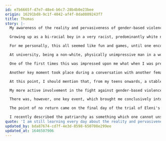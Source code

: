 ```yaml
---
id: e7b6665f-d7e7-48e4-b6c7-28b4b0e23bee
origin: 16291bd8-9c1f-4042-af4f-8da0809243f7
title: Thomas
story: |-
  My awareness of the reality and pervasiveness of gender-based violence developed very gradually, over many years, though towards the end this slow dawning eventually gave way to a tidal wave of fresh realisations rushing in on me with ever increasing frequency. 

  Growing up as a bi-racial boy in a very racist, predominantly white neighbourhood, much of my life was about fitting in for the sake of survival. I was always looking to assimilate to the surrounding culture, and thereby not stand out so much. In practice, this meant that I became just as partial to the odd sexist and/or homophobic joke as the next guy, since that was how to fit in. For instance, it was often casually joked about that girls with 'daddy issues' were particularly susceptible to being used and even controlled sexually, with the implication being "so what are you waiting for?" This kind of joking would be anathema in my home environment, but in my peer group, it was the norm, and thus it became for me too. Even if many of us initially felt uncomfortable around such talk, we would still all laugh, albeit awkwardly, so as not to lose street cred. And this tacit approval had a powerful effect on how we ended up thinking, and what we actually ended up doing. There was no question that girls were meant to be used, and this meant that sexual boundaries were there to be stretched and overcome, obliterated even.

  For me personally, this all seemed like fun and games, until one encounter I had when I was 19, with a woman ten years older than me. I am still trying to work out who took advantage of whom, but the incident left me scarred. I realised then how easy it is for someone's boundaries to be violated, and I woke up to the fact that a philosophy of life where the ultimate goal for a man was to 'get some' was not serving me or anyone else well. So I resolved to abandon this deep-rooted default mode of thinking and invest in a more healthy approach to women and relationships. It would, however, still take me another ten years at least before I started investigating these issues more seriously at a structural level, both within me and in society.

  At university, being a non-white, physically unimpressive man in a world of athletic, white, rugby players, who were used to having those around them defer to them, often placed me in conversations with the women who were bearing the brunt of their nonchalant entitlement and overbearing, patronising, manner towards them, simply because they were women. Although I sympathised, I never sought to go deeper, into the heart of the issue. It was only when I moved to Athens that these kinds of conversations started to break through the deep-seated patriarchal attitudes that resided within me.

  One of the first times this was impressed upon me what when I was present at a meeting of final year students at a bachelor's degree programme, where some industry professionals had come to discuss future employment possibilities with the prospective graduates. At some point during the discussion, one of the female students on the programme commented that she would very much like to seek a career in that particular industry but that as a woman she understood that her opportunities were limited, perhaps even non-existent, so what was she to do? Upon hearing this, one of the industry professionals, a man, turned to her and with a wry smile, said to her, "wait just a bit longer, it's going to happen, but it's not time yet". I felt angry about this reply for a long time without realising exactly why, until I realised that it was the hypocrisy of someone appearing to have an attitude of support, while not committing to do anything at all about it, when they are in a position to do so. I realised that this was a subtle form of violence that men subject women to, keeping them in their place, even while presenting themselves as allies, and I resolved to identify where this existed in me and root it out wherever I could.

  Another key moment took place during a conversation with another female student at an academic institution, where she noted that she and the other female students would generally not participate in academic discussions with the male students, although they would amongst each other. I had never noticed before that women, as a matter of course, would automatically self-police their ideas and thoughts in front of men, to the degree of not even voicing them in some contexts. Once it was brought to my attention, however, I realised that this is what I had been seeing my whole life, and especially in Greek culture, without ever noticing what was actually going on. The problem wasn't that women didn't have an opinion, it was that it frequently wasn't safe for them to express it. I realised then that this too was a form of violence.

  At this point, I should mention that, from my teens onwards, a stable diet of pornography, most of it depicting some form of one-way violence against women, served to normalise gender-based violence and to desensitise me to it to a significant degree. Just as I had been conditioned to view the girls in my peer group as the objects of male sexual satisfaction, and little more, so pornography trained me to view all women in this way. Whether pornography could be or is sometimes produced in a way that does not portray and promote violence towards women is neither here nor there; for the most part, this is the only kind of pornography out there, and it is certainly the kind that the majority of men I know, myself included, consume throughout our formative years and thereafter, into our adult life. It is very difficult to take seriously the demands of women about the abuse and violence they suffer at the hands of the patriarchy, when the previous night you have consumed hours of violent pornography, where women are routinely debased and violently abused, while everyone around them just laughs. Seeing men being utterly unmoved by the pleas of women today around the issue of gendered violence reminds me of how unmoved I was at seeing women being violently treated in porn, and I don't think the two phenomena are unrelated.

  My more active involvement in the fight against gender-based violence began when a woman in a community space I was involved in was the subject of a gender-based assault within the space itself. In the aftermath of the assault, the perpetrator apologised and removed himself from the space and she did not seek any further punishment or repercussions for him. She did, however, ask the assembly of the space itself to take a position on the incident politically and asked for a discussion about this. That was the first time I felt the need to do something other than watch from the sidelines, so I reached out and responded to her request for support. This set me on a path of actively seeking out more opportunities to educate myself about gender-based violence and to be more involved in events that stood against it.

  There was, however, one key event, which brought me conclusively into this fight in a more permanent way. For me, like for so many others, it was because of Eleni. When the news broke, on 28th November 2018, that a young woman had been brutally raped and murdered on the island of Rhodes, my wife suggested that we attend the open assembly that had been called in response. Through the assembly, the march that followed, the trial, and my subsequent involvement with the collective that had called the assembly, it was impressed upon me that the issue of gender-based violence was not something I could ignore or even be lukewarm about. 

  The point of no return came on the final day of the trial of Eleni's murderers. I had joined the demonstration in support of Eleni's family outside the courthouse and the air was heavy with emotion. Then came the moment when Eleni's mother came out during one of the breaks to greet the supporters. As she entered the open area on the other side of the railings where we were gathered, she broke down and started shouting and wailing inconsolably. In that moment, as I looked around, I saw that the majority of the women around me had broken into tears, unable to contain their own emotion and distress. To my right was a very young woman, perhaps only 20 years old, with an undercut and wearing a green and black dress. She was doing everything in her power not to cry, but she couldn't quite manage it and was gently shaking, her eyes welling over. I had been brought up my whole life to view the tears of women as evidence of their inherent weakness compared to men. Yet here I was, a man, in this place, following their lead, and I realised that what I was witnessing was one of the greatest displays of strength I had ever seen. For these women had braved their own trauma and fears to be there, to stand in solidarity with Eleni's family, and were continuing to fight and push on, even through extreme distress and overwhelming sorrow. These are the faces I will show my daughters when I want to teach them about true strength and bravery.  These women are the reason I fight today.

  I recently described the patriarchy as something which one cannot unsee once they have seen it. The woman I was sharing this with immediately noted that, as a woman, she had never been given the option of a life which could be lived in oblivion to the existence of the patriarchy. I am thus keenly aware that even the way I came into this fight is largely a story of overcoming and seeing past the blinkers of privilege. I am still learning every day about the reality and pervasiveness of gender-based violence. I grieve my own role in it, which I know is still ongoing in many ways, but I also strive on, hopeful that I am now moving in a better direction. This fight is ongoing, but with such heroes around me as those I encountered outside the courtroom that day, and continue to do so on a weekly basis in small assemblies and discussions, I know that change is possible. I have seen it in myself and I know that I don't want to live any other way.
quote: 'I am still learning every day about the reality and pervasiveness of gender-based violence. I grieve my own role in it, which I know is still ongoing in many ways, but I also strive on, hopeful that I am now moving in a better direction.'
updated_by: bda87674-cd7f-4e3d-8598-650708e299ee
updated_at: 1646507906
---
```

